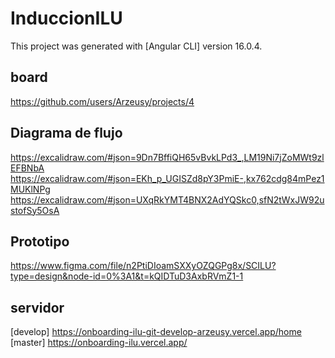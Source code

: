 # InduccionILU

This project was generated with [Angular CLI] version 16.0.4.

## board
https://github.com/users/Arzeusy/projects/4

## Diagrama de flujo

https://excalidraw.com/#json=9Dn7BffiQH65vBvkLPd3_,LM19Ni7jZoMWt9zlEFBNbA
https://excalidraw.com/#json=EKh_p_UGISZd8pY3PmiE-,kx762cdg84mPez1MUKlNPg
https://excalidraw.com/#json=UXqRkYMT4BNX2AdYQSkc0,sfN2tWxJW92ustofSy5OsA

## Prototipo

https://www.figma.com/file/n2PtiDIoamSXXyOZQGPg8x/SCILU?type=design&node-id=0%3A1&t=kQIDTuD3AxbRVmZ1-1

## servidor

[develop] https://onboarding-ilu-git-develop-arzeusy.vercel.app/home
[master]  https://onboarding-ilu.vercel.app/
